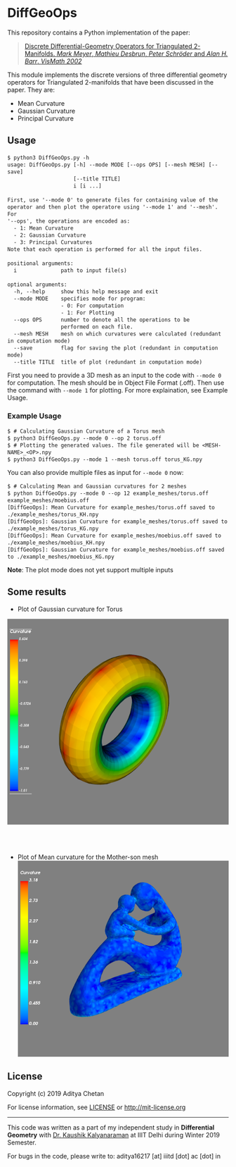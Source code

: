 # DiffGeoOps

This repository contains a Python implementation of the paper:

>[Discrete Differential-Geometry Operators for Triangulated 2-Manifolds. *Mark Meyer*, *Mathieu Desbrun*, *Peter Schröder* and *Alan H. Barr*. *VisMath 2002*](http://www.multires.caltech.edu/pubs/diffGeoOps.pdf)

This module implements the discrete versions of three differential geometry operators for Triangulated 2-manifolds that have been discussed in the paper. They are:

- Mean Curvature
- Gaussian Curvature
- Principal Curvature

## Usage

```
$ python3 DiffGeoOps.py -h
usage: DiffGeoOps.py [-h] --mode MODE [--ops OPS] [--mesh MESH] [--save]
                     [--title TITLE]
                     i [i ...]

First, use '--mode 0' to generate files for containing value of the
operator and then plot the operatore using '--mode 1' and '--mesh'. For
'--ops', the operations are encoded as:
  - 1: Mean Curvature
  - 2: Gaussian Curvature
  - 3: Principal Curvatures
Note that each operation is performed for all the input files.

positional arguments:
  i              path to input file(s)

optional arguments:
  -h, --help     show this help message and exit
  --mode MODE    specifies mode for program:
                 - 0: For computation
                 - 1: For Plotting
  --ops OPS      number to denote all the operations to be
                 performed on each file.
  --mesh MESH    mesh on which curvatures were calculated (redundant in computation mode)
  --save         flag for saving the plot (redundant in computation mode)
  --title TITLE  title of plot (redundant in computation mode)
```


First you need to provide a 3D mesh as an input to the code with `--mode 0` for computation. The mesh should be in Object File Format (.off). Then use the command with `--mode 1` for plotting. For more explaination, see Example Usage.

### Example Usage

```
$ # Calculating Gaussian Curvature of a Torus mesh
$ python3 DiffGeoOps.py --mode 0 --op 2 torus.off
$ # Plotting the generated values. The file generated will be <MESH-NAME>_<OP>.npy
$ python3 DiffGeoOps.py --mode 1 --mesh torus.off torus_KG.npy
```

You can also provide multiple files as input for `--mode 0` now:

```
$ # Calculating Mean and Gaussian curvatures for 2 meshes
$ python DiffGeoOps.py --mode 0 --op 12 example_meshes/torus.off example_meshes/moebius.off
[DiffGeoOps]: Mean Curvature for example_meshes/torus.off saved to ./example_meshes/torus_KH.npy
[DiffGeoOps]: Gaussian Curvature for example_meshes/torus.off saved to ./example_meshes/torus_KG.npy
[DiffGeoOps]: Mean Curvature for example_meshes/moebius.off saved to ./example_meshes/moebius_KH.npy
[DiffGeoOps]: Gaussian Curvature for example_meshes/moebius.off saved to ./example_meshes/moebius_KG.npy
```

**Note**: The plot mode does not yet support multiple inputs


## Some results
- Plot of Gaussian curvature for Torus

![Gaussian curvature for Torus](img/torus_KG.png "Gaussian curvature of Torus")

<br> <br>
- Plot of Mean curvature for the Mother-son mesh
![Mean curvature for Mother-son mesh](img/mother.png "Mean curvature plot for Mother-son mesh")


## License 

Copyright (c) 2019 Aditya Chetan

For license information, see [LICENSE](LICENSE) or http://mit-license.org


- - -

This code was written as a part of my independent study in **Differential Geometry** with [Dr. Kaushik Kalyanaraman](https://www.iiitd.ac.in/kaushik) at IIIT Delhi during Winter 2019 Semester. 

For bugs in the code, please write to: aditya16217 [at] iiitd [dot] ac [dot] in



